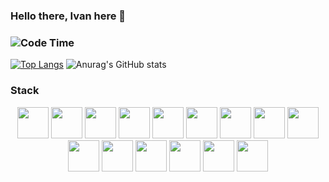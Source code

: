 ### Hello there, Ivan here 👋 
### ![Code Time](https://img.shields.io/endpoint?style=flat&url=https://codetime-api.datreks.com/badge/1524?logoColor=white%26project=%26recentMS=0%26showProject=false)
[![Top Langs](https://github-readme-stats.vercel.app/api/top-langs/?username=FFahrenheit&theme=react&langs_count=5)](https://github.com/anuraghazra/github-readme-stats)
![Anurag's GitHub stats](https://github-readme-stats.vercel.app/api?username=FFahrenheit&show_icons=true&theme=react&count_private=true&line_height=40.3)


### Stack
<p align="center"> 
  <img src='https://www.vectorlogo.zone/logos/python/python-icon.svg' height='50px'>
  <img src='https://www.vectorlogo.zone/logos/mysql/mysql-icon.svg' height='50px'>
  <img src='https://upload.wikimedia.org/wikipedia/commons/thumb/1/18/ISO_C%2B%2B_Logo.svg/1822px-ISO_C%2B%2B_Logo.svg.png' height='50px'>
  <img src='https://upload.wikimedia.org/wikipedia/commons/thumb/1/18/C_Programming_Language.svg/695px-C_Programming_Language.svg.png' height='50px'>
  <img src='https://www.vectorlogo.zone/logos/java/java-icon.svg' height='50px'>
  <img src='https://www.vectorlogo.zone/logos/w3_html5/w3_html5-icon.svg' height='50px'>
  <img src='https://www.vectorlogo.zone/logos/javascript/javascript-icon.svg' height='50px'>
  <img src='https://www.vectorlogo.zone/logos/w3_css/w3_css-icon.svg' height='50px'>
  <img src='https://www.vectorlogo.zone/logos/git-scm/git-scm-icon.svg' height='50px'>
  <img src='https://www.vectorlogo.zone/logos/nodejs/nodejs-icon.svg' height='50px'>
  <img src='https://www.vectorlogo.zone/logos/kotlinlang/kotlinlang-icon.svg' height='50px'>
  <img src='https://www.vectorlogo.zone/logos/microsoft_vb/microsoft_vb-icon.svg' height='50px'>
  <img src='https://www.vectorlogo.zone/logos/php/php-icon.svg' height='50px'>
  <img src='https://www.vectorlogo.zone/logos/typescriptlang/typescriptlang-icon.svg' height='50px'>
  <img src='https://img.icons8.com/color/480/microsoft-sql-server.png' height='50px'>
</p>
